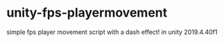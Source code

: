 # unity-fps-playermovement
simple fps player movement script with a dash effect! in unity 2019.4.40f1
